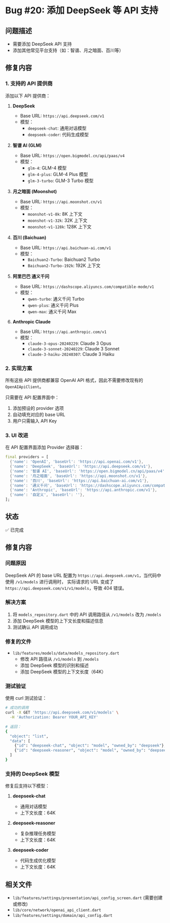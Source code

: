 # Bug #20: 添加 DeepSeek 等 API 支持

## 问题描述
- 需要添加 DeepSeek API 支持
- 添加其他常见平台支持（如：智谱、月之暗面、百川等）

## 修复内容

### 1. 支持的 API 提供商

添加以下 API 提供商：

1. **DeepSeek**
   - Base URL: `https://api.deepseek.com/v1`
   - 模型：
     - `deepseek-chat`: 通用对话模型
     - `deepseek-coder`: 代码生成模型
   
2. **智谱 AI (GLM)**
   - Base URL: `https://open.bigmodel.cn/api/paas/v4`
   - 模型：
     - `glm-4`: GLM-4 模型
     - `glm-4-plus`: GLM-4 Plus 模型
     - `glm-3-turbo`: GLM-3 Turbo 模型

3. **月之暗面 (Moonshot)**
   - Base URL: `https://api.moonshot.cn/v1`
   - 模型：
     - `moonshot-v1-8k`: 8K 上下文
     - `moonshot-v1-32k`: 32K 上下文
     - `moonshot-v1-128k`: 128K 上下文

4. **百川 (Baichuan)**
   - Base URL: `https://api.baichuan-ai.com/v1`
   - 模型：
     - `Baichuan2-Turbo`: Baichuan2 Turbo
     - `Baichuan2-Turbo-192k`: 192K 上下文

5. **阿里巴巴 通义千问**
   - Base URL: `https://dashscope.aliyuncs.com/compatible-mode/v1`
   - 模型：
     - `qwen-turbo`: 通义千问 Turbo
     - `qwen-plus`: 通义千问 Plus
     - `qwen-max`: 通义千问 Max

6. **Anthropic Claude**
   - Base URL: `https://api.anthropic.com/v1`
   - 模型：
     - `claude-3-opus-20240229`: Claude 3 Opus
     - `claude-3-sonnet-20240229`: Claude 3 Sonnet
     - `claude-3-haiku-20240307`: Claude 3 Haiku

### 2. 实现方案

所有这些 API 提供商都兼容 OpenAI API 格式，因此不需要修改现有的 `OpenAIApiClient`。

只需要在 API 配置界面中：
1. 添加预设的 provider 选项
2. 自动填充对应的 base URL
3. 用户只需输入 API Key

### 3. UI 改进

在 API 配置界面添加 Provider 选择器：

```dart
final providers = [
  {'name': 'OpenAI', 'baseUrl': 'https://api.openai.com/v1'},
  {'name': 'DeepSeek', 'baseUrl': 'https://api.deepseek.com/v1'},
  {'name': '智谱 AI', 'baseUrl': 'https://open.bigmodel.cn/api/paas/v4'},
  {'name': '月之暗面', 'baseUrl': 'https://api.moonshot.cn/v1'},
  {'name': '百川', 'baseUrl': 'https://api.baichuan-ai.com/v1'},
  {'name': '通义千问', 'baseUrl': 'https://dashscope.aliyuncs.com/compatible-mode/v1'},
  {'name': 'Anthropic', 'baseUrl': 'https://api.anthropic.com/v1'},
  {'name': '自定义', 'baseUrl': ''},
];
```

## 状态
✅ 已完成

## 修复内容

### 问题原因

DeepSeek API 的 base URL 配置为 `https://api.deepseek.com/v1`，当代码中使用 `/v1/models` 进行调用时，
实际请求的 URL 变成了 `https://api.deepseek.com/v1/v1/models`，导致 404 错误。

### 解决方案

1. 将 `models_repository.dart` 中的 API 调用路径从 `/v1/models` 改为 `/models`
2. 添加 DeepSeek 模型的上下文长度和描述信息
3. 测试确认 API 调用成功

### 修复的文件

- `lib/features/models/data/models_repository.dart`
  - 修改 API 路径从 `/v1/models` 到 `/models`
  - 添加 DeepSeek 模型的识别和描述
  - 添加 DeepSeek 模型的上下文长度（64K）

### 测试验证

使用 curl 测试验证：
```bash
# 成功的调用
curl -X GET 'https://api.deepseek.com/v1/models' \
  -H 'Authorization: Bearer YOUR_API_KEY'
  
# 返回：
{
  "object": "list",
  "data": [
    {"id": "deepseek-chat", "object": "model", "owned_by": "deepseek"},
    {"id": "deepseek-reasoner", "object": "model", "owned_by": "deepseek"}
  ]
}
```

### 支持的 DeepSeek 模型

修复后支持以下模型：

1. **deepseek-chat**
   - 通用对话模型
   - 上下文长度：64K
   
2. **deepseek-reasoner**
   - 复杂推理任务模型
   - 上下文长度：64K
   
3. **deepseek-coder**
   - 代码生成优化模型
   - 上下文长度：64K

## 相关文件
- `lib/features/settings/presentation/api_config_screen.dart` (需要创建或修改)
- `lib/core/network/openai_api_client.dart`
- `lib/features/settings/domain/api_config.dart`
